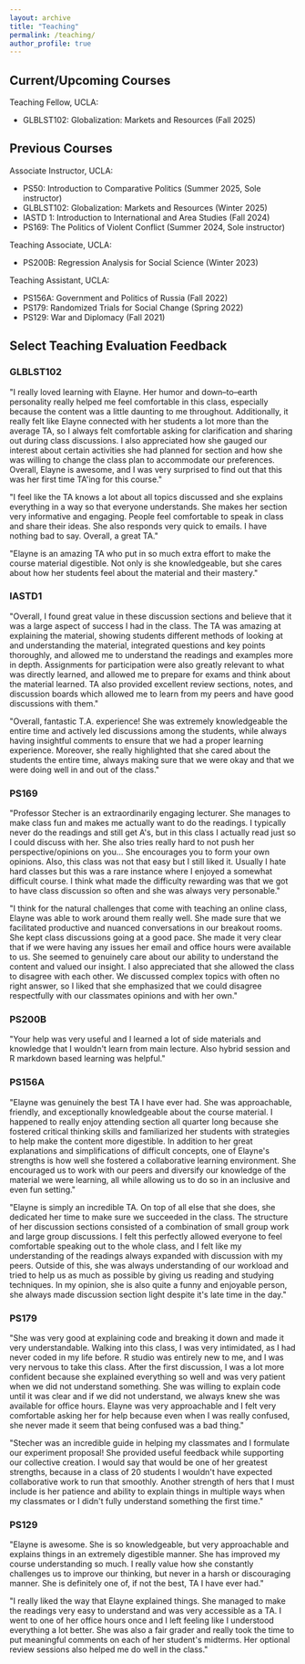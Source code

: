 ```yaml
---
layout: archive
title: "Teaching"
permalink: /teaching/
author_profile: true
---
```


## Current/Upcoming Courses

Teaching Fellow, UCLA:
- GLBLST102: Globalization: Markets and Resources (Fall 2025)
  
## Previous Courses

Associate Instructor, UCLA:
- PS50: Introduction to Comparative Politics (Summer 2025, Sole instructor)
- GLBLST102: Globalization: Markets and Resources (Winter 2025)
- IASTD 1: Introduction to International and Area Studies (Fall 2024)
- PS169: The Politics of Violent Conflict (Summer 2024, Sole instructor)

Teaching Associate, UCLA:
- PS200B: Regression Analysis for Social Science (Winter 2023)

Teaching Assistant, UCLA:
- PS156A: Government and Politics of Russia (Fall 2022)
- PS179: Randomized Trials for Social Change (Spring 2022)
- PS129: War and Diplomacy (Fall 2021)

## Select Teaching Evaluation Feedback

### GLBLST102

"I really loved learning with Elayne. Her humor and down–to–earth personality really helped me feel comfortable in this class,
especially because the content was a little daunting to me throughout. Additionally, it really felt like Elayne connected with her
students a lot more than the average TA, so I always felt comfortable asking for clarification and sharing out during class
discussions. I also appreciated how she gauged our interest about certain activities she had planned for section and how she
was willing to change the class plan to accommodate our preferences. Overall, Elayne is awesome, and I was very surprised
to find out that this was her first time TA'ing for this course."

"I feel like the TA knows a lot about all topics discussed and she explains everything in a way so that everyone understands.
She makes her section very informative and engaging. People feel comfortable to speak in class and share their ideas. She
also responds very quick to emails. I have nothing bad to say. Overall, a great TA."

"Elayne is an amazing TA who put in so much extra effort to make the course material digestible. Not only is she
knowledgeable, but she cares about how her students feel about the material and their mastery."

### IASTD1

"Overall, I found great value in these discussion sections and believe that it was a large aspect of success I had in the class. The TA was amazing at explaining the material, showing students different methods of looking at and understanding the material, integrated questions and key points thoroughly, and allowed me to understand the readings and examples more in depth. Assignments for participation were also greatly relevant to what was directly learned, and allowed me to prepare for exams and think about the material learned. TA also provided excellent review sections, notes, and discussion boards which allowed me to learn from my peers and have good discussions with them."

"Overall, fantastic T.A. experience! She was extremely knowledgeable the entire time and actively led discussions among the students, while always having insightful comments to ensure that we had a proper learning experience. Moreover, she really highlighted that she cared about the students the entire time, always making sure that we were okay and that we were doing well in and out of the class."

### PS169

"Professor Stecher is an extraordinarily engaging lecturer. She manages to make class fun and makes
me actually want to do the readings. I typically never do the readings and still get A's, but in this class I
actually read just so I could discuss with her. She also tries really hard to not push her perspective/opinions on you...
She encourages you to form your own opinions. Also, this class was not that easy but I still liked it. 
Usually I hate hard classes but this was a rare instance where I enjoyed a somewhat difficult course. 
I think what made the difficulty rewarding was that we got to have class discussion so often and she was always very personable."

"I think for the natural challenges that come with teaching an online class, Elayne was able to work
around them really well. She made sure that we facilitated productive and nuanced conversations in our
breakout rooms. She kept class discussions going at a good pace. She made it very clear that if we
were having any issues her email and office hours were available to us. She seemed to genuinely care
about our ability to understand the content and valued our insight. I also appreciated that she allowed
the class to disagree with each other. We discussed complex topics with often no right answer, so I liked
that she emphasized that we could disagree respectfully with our classmates opinions and with her
own."

### PS200B

"Your help was very useful and I learned a lot of side materials and knowledge that I wouldn't learn from
main lecture. Also hybrid session and R markdown based learning was helpful."

### PS156A

"Elayne was genuinely the best TA I have ever had. She was approachable, friendly, and exceptionally
knowledgeable about the course material. I happened to really enjoy attending section all quarter long
because she fostered critical thinking skills and familiarized her students with strategies to help make the content more digestible. In addition to her great explanations and simplifications of difficult concepts, one of Elayne's strengths is how well she fostered a collaborative learning environment. She encouraged us to work with our peers and diversify our knowledge of the material we were learning, all while allowing us to do so in an inclusive and even fun setting."

"Elayne is simply an incredible TA. On top of all else that she does, she dedicated her time to make sure we succeeded in the class. The structure of her discussion sections consisted of a combination of small group work and large group discussions. I felt this perfectly allowed everyone to feel comfortable speaking out to the whole class, and I felt like my understanding of the readings always expanded with discussion with my peers. Outside of this, she was always understanding of our workload and tried to help us as much as possible by giving us reading and studying techniques. In my opinion, she is also quite a funny and enjoyable person, she always made discussion section light despite it's late time in the day."

### PS179

"She was very good at explaining code and breaking it down and made it very understandable. Walking into this class, 
I was very intimidated, as I had never coded in my life before. R studio was entirely new to me, and I was very nervous to take this class. 
After the first discussion, I was a lot more confident because she explained everything so well and was very
patient when we did not understand something. She was willing to explain code until it was clear and if
we did not understand, we always knew she was available for office hours. Elayne was very
approachable and I felt very comfortable asking her for help because even when I was really confused,
she never made it seem that being confused was a bad thing." 

"Stecher was an incredible guide in helping my classmates and I formulate our experiment proposal! She
provided useful feedback while supporting our collective creation. I would say that would be one of her
greatest strengths, because in a class of 20 students I wouldn't have expected collaborative work to run
that smoothly. Another strength of hers that I must include is her patience and ability to explain things in
multiple ways when my classmates or I didn't fully understand something the first time."

### PS129

"Elayne is awesome. She is so knowledgeable, but very approachable and explains things in an
extremely digestible manner. She has improved my course understanding so much. I really value how
she constantly challenges us to improve our thinking, but never in a harsh or discouraging manner. She
is definitely one of, if not the best, TA I have ever had."

"I really liked the way that Elayne explained things. She managed to make the readings very easy to
understand and was very accessible as a TA. I went to one of her office hours once and I left feeling like
I understood everything a lot better. She was also a fair grader and really took the time to put
meaningful comments on each of her student's midterms. Her optional review sessions also helped me
do well in the class."


